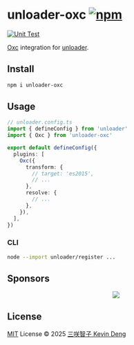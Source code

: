 # unloader-oxc [![npm](https://img.shields.io/npm/v/unloader-oxc.svg)](https://npmjs.com/package/unloader-oxc)

[![Unit Test](https://github.com/sxzz/unloader-oxc/actions/workflows/unit-test.yml/badge.svg)](https://github.com/sxzz/unloader-oxc/actions/workflows/unit-test.yml)

[Oxc](https://oxc.rs/) integration for [unloader](https://github.com/sxzz/unloader).

## Install

```bash
npm i unloader-oxc
```

## Usage

```ts
// unloader.config.ts
import { defineConfig } from 'unloader'
import { Oxc } from 'unloader-oxc'

export default defineConfig({
  plugins: [
    Oxc({
      transform: {
        // target: 'es2015',
        // ...
      },
      resolve: {
        // ...
      },
    }),
  ],
})
```

### CLI

```bash
node --import unloader/register ...
```

## Sponsors

<p align="center">
  <a href="https://cdn.jsdelivr.net/gh/sxzz/sponsors/sponsors.svg">
    <img src='https://cdn.jsdelivr.net/gh/sxzz/sponsors/sponsors.svg'/>
  </a>
</p>

## License

[MIT](./LICENSE) License © 2025 [三咲智子 Kevin Deng](https://github.com/sxzz)
